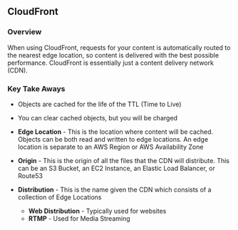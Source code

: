 ## CloudFront

### Overview
When using CloudFront, requests for your content is automatically routed to the nearest edge location, so content is delivered with the best possible performance. CloudFront is essentially just a content delivery network (CDN).

### Key Take Aways
- Objects are cached for the life of the TTL (Time to Live)
- You can clear cached objects, but you will be charged

- **Edge Location** - This is the location where content will be cached. Objects can be both read and written to edge locations. An edge location is separate to an AWS Region or AWS Availability Zone
- **Origin** - This is the origin of all the files that the CDN will distribute. This can be an S3 Bucket, an EC2 Instance, an Elastic Load Balancer, or  Route53
- **Distribution** - This is the name given the CDN which consists of a collection of Edge Locations 
    - **Web Distribution** - Typically used for websites
    - **RTMP** - Used for Media Streaming
